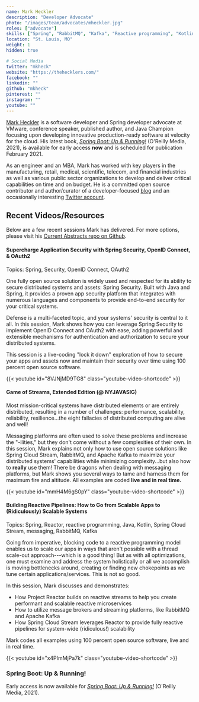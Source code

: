 ```yaml
---
name: Mark Heckler
description: "Developer Advocate"
photo: "/images/team/advocates/mheckler.jpg"
roles: ["advocate"]
skills: ["Spring", "RabbitMQ", "Kafka", "Reactive programming", "Kotlin", "Kubernetes"]
location: "St. Louis, MO"
weight: 1
hidden: true

# Social Media 
twitter: "mkheck"
website: "https://thehecklers.com/"
facebook: ""
linkedin: ""
github: "mkheck"
pinterest: ""
instagram: ""
youtube: ""
---
```


[Mark Heckler](https://thehecklers.com/) is a software developer and Spring developer advocate at VMware, conference speaker, published author, and Java Champion focusing upon developing innovative production-ready software at velocity for the cloud. His latest book, _[Spring Boot: Up & Running!](https://learning.oreilly.com/library/view/spring-boot-up/9781492076971/)_ (O'Reilly Media, 2021), is available for early access **now** and is scheduled for publication February 2021.

As an engineer and an MBA, Mark has worked with key players in the manufacturing, retail, medical, scientific, telecom, and financial industries as well as various public sector organizations to develop and deliver critical capabilities on time and on budget. He is a committed open source contributor and author/curator of a developer-focused [blog](https://www.thehecklers.com) and an occasionally interesting [Twitter account](https://twitter.com/mkheck).

<!--more-->

## Recent Videos/Resources

Below are a few recent sessions Mark has delivered. For more options, please visit his [Current Abstracts repo on Github](https://github.com/mkheck/current-abstracts).

#### Supercharge Application Security with Spring Security, OpenID Connect, & OAuth2

Topics: Spring, Security, OpenID Connect, OAuth2

One fully open source solution is widely used and respected for its ability to secure distributed systems and assets: Spring Security. Built with Java and Spring, it provides a proven app security platform that integrates with numerous languages and components to provide end-to-end security for your critical systems.

Defense is a multi-faceted topic, and your systems' security is central to it all. In this session, Mark shows how you can leverage Spring Security to implement OpenID Connect and OAuth2 with ease, adding powerful and extensible mechanisms for authentication and authorization to secure your distributed systems.

This session is a live-coding "lock it down" exploration of how to secure your apps  and assets now and maintain their security over time using 100 percent open source software.


{{< youtube id="8VJNjMD9TG8" class="youtube-video-shortcode" >}}

#### Game of Streams, Extended Edition (@ NYJAVASIG)

Most mission-critical systems have distributed elements or are entirely distributed, resulting in a number of challenges: performance, scalability, reliability, resilience...the eight fallacies of distributed computing are alive and well!

Messaging platforms are often used to solve these problems and increase the "-ilities," but they don't come without a few complexities of their own. In this session, Mark explains not only how to use open source solutions like Spring Cloud Stream, RabbitMQ, and Apache Kafka to maximize your distributed systems' capabilities while minimizing complexity...but also how to **really** use them! There be dragons when dealing with messaging platforms, but Mark shows you several ways to tame and harness them for maximum fire and altitude. All examples are coded **live and in real time.**


{{< youtube id="mmH4M6gS0pY" class="youtube-video-shortcode" >}}

#### Building Reactive Pipelines: How to Go from Scalable Apps to (Ridiculously) Scalable Systems

Topics: Spring, Reactor, reactive programming, Java, Kotlin, Spring Cloud Stream, messaging, RabbitMQ, Kafka

Going from imperative, blocking code to a reactive programming model enables us to scale our apps in ways that aren't possible with a thread scale-out approach---which is a good thing! But as with all optimizations, one must examine and address the system holistically or all we accomplish is moving bottlenecks around, creating or finding new chokepoints as we tune certain applications/services. This is not so good.

In this session, Mark discusses and demonstrates:

- How Project Reactor builds on reactive streams to help you create performant and scalable reactive microservices
- How to utilize message brokers and streaming platforms, like RabbitMQ and Apache Kafka
- How Spring Cloud Stream leverages Reactor to provide fully reactive pipelines for system-wide (ridiculous!) scalability

Mark codes all examples using 100 percent open source software, live and in real time.

{{< youtube id="x4PImMjPa7k" class="youtube-video-shortcode" >}}

### Spring Boot: Up & Running!

Early access is now available for _[Spring Boot: Up & Running!](https://learning.oreilly.com/library/view/spring-boot-up/9781492076971/)_ (O'Reilly Media, 2021).
